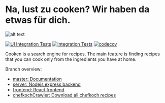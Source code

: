# Na, lust zu cooken? Wir haben da etwas für dich.
![alt text](https://cdn.discordapp.com/attachments/761130855052869632/761167946151362570/cooken_logo.png)

[![UI Integration Tests](https://github.com/ArthurHeitmann/cooken/actions/workflows/uiTests.yml/badge.svg)](https://github.com/ArthurHeitmann/cooken/actions/workflows/uiTests.yml)
[![Integration Tests](https://github.com/ArthurHeitmann/cooken/actions/workflows/node.js.yml/badge.svg)](https://github.com/ArthurHeitmann/cooken/actions/workflows/node.js.yml)
[![codecov](https://codecov.io/gh/ArthurHeitmann/cooken/branch/server/graph/badge.svg?token=3MWRX002NY)](https://codecov.io/gh/ArthurHeitmann/cooken)

Cooken is a search engine for recipes. The main feature is finding recipes that you can cook only from the ingredients you have at home.

Branch overview:
- [master: Documentation](https://github.com/ArthurHeitmann/cooken/tree/master)
- [server: Nodejs express backend](https://github.com/ArthurHeitmann/cooken/tree/server)
- [frontend: React frontend](https://github.com/ArthurHeitmann/cooken/tree/frontend)
- [chefkochCrawler: Download all chefkoch recipes](https://github.com/ArthurHeitmann/cooken/tree/chefkochCrawler)
